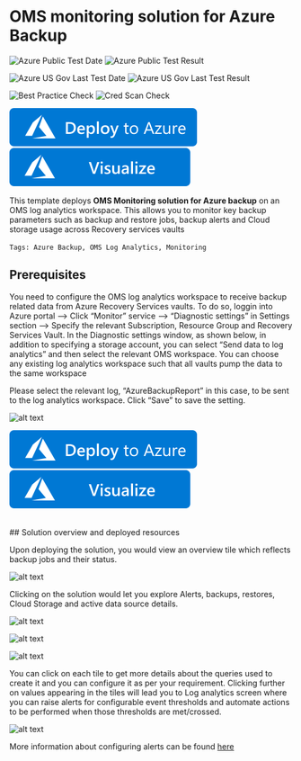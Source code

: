 # OMS monitoring solution for Azure Backup

![Azure Public Test Date](https://azurequickstartsservice.blob.core.windows.net/badges/101-backup-oms-monitoring/PublicLastTestDate.svg)
![Azure Public Test Result](https://azurequickstartsservice.blob.core.windows.net/badges/101-backup-oms-monitoring/PublicDeployment.svg)

![Azure US Gov Last Test Date](https://azurequickstartsservice.blob.core.windows.net/badges/101-backup-oms-monitoring/FairfaxLastTestDate.svg)
![Azure US Gov Last Test Result](https://azurequickstartsservice.blob.core.windows.net/badges/101-backup-oms-monitoring/FairfaxDeployment.svg)

![Best Practice Check](https://azurequickstartsservice.blob.core.windows.net/badges/101-backup-oms-monitoring/BestPracticeResult.svg)
![Cred Scan Check](https://azurequickstartsservice.blob.core.windows.net/badges/101-backup-oms-monitoring/CredScanResult.svg)

[![Deploy To Azure](https://raw.githubusercontent.com/Azure/azure-quickstart-templates/master/1-CONTRIBUTION-GUIDE/images/deploytoazure.svg?sanitize=true)]("https://portal.azure.com/#create/Microsoft.Template/uri/https%3A%2F%2Fraw.githubusercontent.com%2FAzure%2Fazure-quickstart-templates%2Fmaster%2F101-backup-oms-monitoring%2Fazuredeploy.json")
[![Visualize](https://raw.githubusercontent.com/Azure/azure-quickstart-templates/master/1-CONTRIBUTION-GUIDE/images/visualizebutton.svg?sanitize=true)]("http://armviz.io/#/?load=https%3A%2F%2Fraw.githubusercontent.com%2FAzure%2Fazure-quickstart-templates%2Fmaster%2F101-backup-oms-monitoring%2Fazuredeploy.json")

This template deploys **OMS Monitoring solution for Azure backup** on an OMS log
analytics workspace. This allows you to monitor key backup parameters such as
backup and restore jobs, backup alerts and Cloud storage usage across Recovery
services vaults

`Tags: Azure Backup, OMS Log Analytics, Monitoring`

## Prerequisites

You need to configure the OMS log analytics workspace to receive backup related
data from Azure Recovery Services vaults. To do so, loggin into Azure portal –>
Click “Monitor” service –> “Diagnostic settings” in Settings section –> Specify
the relevant Subscription, Resource Group and Recovery Services Vault. In the
Diagnostic settings window, as shown below, in addition to specifying a storage
account, you can select “Send data to log analytics” and then select the
relevant OMS workspace. You can choose any existing log analytics workspace such
that all vaults pump the data to the same workspace

Please select the relevant log, “AzureBackupReport” in this case, to be sent to
the log analytics workspace. Click “Save” to save the setting.

![alt text](images/DiagnosticSettings.JPG "Azure log analytics workspace diagnostic setting")
<br>

[![Deploy To Azure](https://raw.githubusercontent.com/Azure/azure-quickstart-templates/master/1-CONTRIBUTION-GUIDE/images/deploytoazure.svg?sanitize=true)]("https://portal.azure.com/#create/Microsoft.Template/uri/https%3A%2F%2Fraw.githubusercontent.com%2FAzure%2Fazure-quickstart-templates%2Fmaster%2F101-backup-oms-monitoring%2Fazuredeploy.json")
[![Visualize](https://raw.githubusercontent.com/Azure/azure-quickstart-templates/master/1-CONTRIBUTION-GUIDE/images/visualizebutton.svg?sanitize=true)]("http://armviz.io/#/?load=https%3A%2F%2Fraw.githubusercontent.com%2FAzure%2Fazure-quickstart-templates%2Fmaster%2F101-backup-oms-monitoring%2Fazuredeploy.json")

<br>
## Solution overview and deployed resources

Upon deploying the solution, you would view an overview tile which reflects
backup jobs and their status.

![alt text](images/OverviewTile.JPG "OMS Monitoring solution for Azure backup monitoring tile")

Clicking on the solution would let you explore Alerts, backups, restores, Cloud
Storage and active data source details.

![alt text](images/KeyBackupJobsParameters.jpg "OMS Monitoring solution for Azure backup alerts, backups, restores")

![alt text](images/ActiveDatasources.png "OMS Monitoring solution for Azure backup active data sources distribution")

![alt text](images/CloudStorageInGB.png "OMS Monitoring solution for Azure backup cloud storage distribution")

You can click on each tile to get more details about the queries used to create
it and you can configure it as per your requirement. Clicking further on values
appearing in the tiles will lead you to Log analytics screen where you can raise
alerts for configurable event thresholds and automate actions to be performed
when those thresholds are met/crossed.

![alt text](images/LogAnalyticsScreen.JPG "OMS Monitoring solution for Azure backup Log search")

More information about configuring alerts can be found
[here](https://docs.microsoft.com/azure/log-analytics/log-analytics-tutorial-response)
